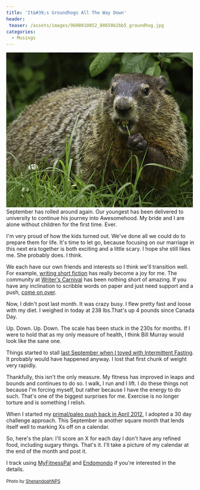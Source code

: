 ```yaml
---
title: 'It&#39;s Groundhogs All The Way Down'
header:
 teaser: /assets/images/9600010052_80650b2bb5_groundhog.jpg
categories:
  - Musings
---
```

<img src="/assets/images/9600010052_80650b2bb5_groundhog.jpg">September has rolled around again. Our youngest has been delivered to university to continue his journey into Awesomehood. My bride and I are alone without children for the first time. Ever.

I'm very proud of how the kids turned out. We've done all we could do to prepare them for life. It's time to let go, because focusing on our marriage in this next era together is both exciting and a little scary. I hope she still likes me. She probably does. I think.

We each have our own friends and interests so I think we'll transition well. For example, <a href="http://blog.douglangille.ca/writing">writing short fiction</a> has really become a joy for me. The community at <a href="http://www.writerscarnival.ca/">Writer's Carnival</a> has been nothing short of amazing. If you have any inclination to scribble words on paper and just need support and a push, <a href="http://www.writerscarnival.ca">come on over</a>.

Now, I didn't post last month. It was crazy busy. I flew pretty fast and loose with my diet. I weighed in today at 238 lbs.That's up 4 pounds since Canada Day.

Up. Down. Up. Down. The scale has been stuck in the 230s for months. If I were to hold that as my only measure of health, I think Bill Murray would look like the sane one.

Things started to stall <a href="http://blog.douglangille.ca/post/36366706935/a-personal-experiment-for-september">last September when I toyed with Intermittent Fasting</a>. It probably would have happened anyway. I lost that first chunk of weight very rapidly.

Thankfully, this isn't the only measure. My fitness has improved in leaps and bounds and continues to do so. I walk, I run and I lift. I do these things not because I'm forcing myself, but rather because I have the energy to do such. That's one of the biggest surprises for me. Exercise is no longer torture and is something I relish.

When I started my <a href="http://blog.douglangille.ca/post/36366700659/my-30-day-challenge">primal/paleo push back in April 2012</a>, I adopted a 30 day challenge approach. This September is another square month that lends itself well to marking Xs off on a calendar.

So, here's the plan: I'll score an X for each day I don't have any refined food, including sugary things. That's it. I'll take a picture of my calendar at the end of the month and post it.

I track using <a href="http://www.myfitnesspal.com/realdouglangille">MyFitnessPal</a> and <a href="http://www.endomondo.com/profile/6371883">Endomondo</a> if you're interested in the details.

<small>Photo by <a href="http://www.flickr.com/photos/67015038@N06/9600010052" target="_blank">ShenandoahNPS</a> </small>